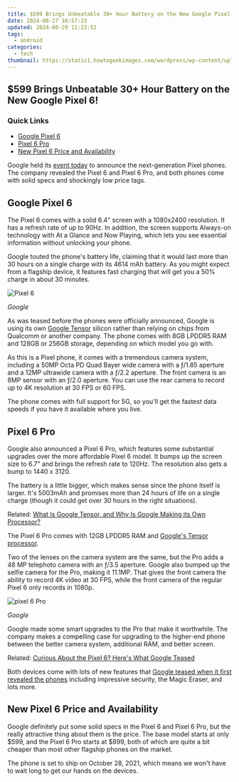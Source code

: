 ```yaml
---
title: $599 Brings Unbeatable 30+ Hour Battery on the New Google Pixel 6!
date: 2024-08-27 16:57:23
updated: 2024-08-29 11:23:52
tags:
  - android
categories:
  - tech
thumbnail: https://static1.howtogeekimages.com/wordpress/wp-content/uploads/2021/10/Google-Pixel-Portfolio-Shot.jpg
---
```


## $599 Brings Unbeatable 30+ Hour Battery on the New Google Pixel 6!

### Quick Links

* [Google Pixel 6](https://extra-information.techidaily.com/visionpro-x-top-10-free-and-paid-alternatives/)
* [Pixel 6 Pro](https://video-capture.techidaily.com/new-saving-a-look-at-your-window/)
* [New Pixel 6 Price and Availability](https://fox-glue.techidaily.com/new-in-2024-premium-4k-displays-top-ten-elite-selections/)

 Google held its [event today](https://iphone-unlock.techidaily.com/in-2024-how-to-change-country-on-app-store-for-iphone-11-pro-max-with-7-methods-drfone-by-drfone-ios/) to announce the next-generation Pixel phones. The company revealed the Pixel 6 and Pixel 6 Pro, and both phones come with solid specs and shockingly low price tags.

##  Google Pixel 6

 The Pixel 6 comes with a solid 6.4" screen with a 1080x2400 resolution. It has a refresh rate of up to 90Hz. In addition, the screen supports Always-on technology with At a Glance and Now Playing, which lets you see essential information without unlocking your phone.

 Google touted the phone's battery life, claiming that it would last more than 30 hours on a single charge with its 4614 mAh battery. As you might expect from a flagship device, it features fast charging that will get you a 50% charge in about 30 minutes.

![Pixel 6](https://static1.howtogeekimages.com/wordpress/wp-content/uploads/2021/10/Pixel-6_Sorta-Seafoam.jpeg) 

_Google_

 As was teased before the phones were officially announced, Google is using its own [Google Tensor](https://howto.techidaily.com/8-ultimate-fixes-for-google-play-your-xiaomi-redmi-k70-pro-isnt-compatible-drfone-by-drfone-fix-android-problems-fix-android-problems/) silicon rather than relying on chips from Qualcomm or another company. The phone comes with 8GB LPDDR5 RAM and 128GB or 256GB storage, depending on which model you go with.

 As this is a Pixel phone, it comes with a tremendous camera system, including a 50MP Octa PD Quad Bayer wide camera with a ƒ/1.85 aperture and a 12MP ultrawide camera with a ƒ/2.2 aperture. The front camera is an 8MP sensor with an ƒ/2.0 aperture. You can use the rear camera to record up to 4K resolution at 30 FPS or 60 FPS.

 The phone comes with full support for 5G, so you'll get the fastest data speeds if you have it available where you live.

##  Pixel 6 Pro

 Google also announced a Pixel 6 Pro, which features some substantial upgrades over the more affordable Pixel 6 model. It bumps up the screen size to 6.7" and brings the refresh rate to 120Hz. The resolution also gets a bump to 1440 x 3120.

 The battery is a little bigger, which makes sense since the phone itself is larger. It's 5003mAh and promises more than 24 hours of life on a single charge (though it could get over 30 hours in the right situations).

Related: [What Is Google Tensor, and Why Is Google Making its Own Processor?](https://howto.techidaily.com/8-ultimate-fixes-for-google-play-your-xiaomi-redmi-k70-pro-isnt-compatible-drfone-by-drfone-fix-android-problems-fix-android-problems/) 

 The Pixel 6 Pro comes with 12GB LPDDR5 RAM and [Google's Tensor processor](https://howto.techidaily.com/8-ultimate-fixes-for-google-play-your-xiaomi-redmi-k70-pro-isnt-compatible-drfone-by-drfone-fix-android-problems-fix-android-problems/).

 Two of the lenses on the camera system are the same, but the Pro adds a 48 MP telephoto camera with an ƒ/3.5 aperture. Google also bumped up the selfie camera for the Pro, making it 11.1MP. That gives the front camera the ability to record 4K video at 30 FPS, while the front camera of the regular Pixel 6 only records in 1080p.

![pixel 6 Pro](https://static1.howtogeekimages.com/wordpress/wp-content/uploads/2021/10/Google-Pixel-6-Pro-Alt-Angle.jpg) 

_Google_

 Google made some smart upgrades to the Pro that make it worthwhile. The company makes a compelling case for upgrading to the higher-end phone between the better camera system, additional RAM, and better screen.

Related: [Curious About the Pixel 6? Here's What Google Teased](https://android-pokemon-go.techidaily.com/in-2024-best-pokemons-for-pvp-matches-in-pokemon-go-for-oppo-reno-10-5g-drfone-by-drfone-virtual-android/) 

 Both devices come with lots of new features that [Google teased when it first revealed the phones](https://android-pokemon-go.techidaily.com/in-2024-best-pokemons-for-pvp-matches-in-pokemon-go-for-oppo-reno-10-5g-drfone-by-drfone-virtual-android/) including impressive security, the Magic Eraser, and lots more.

##  New Pixel 6 Price and Availability

 Google definitely put some solid specs in the Pixel 6 and Pixel 6 Pro, but the really attractive thing about them is the price. The base model starts at only $599, and the Pixel 6 Pro starts at $899, both of which are quite a bit cheaper than most other flagship phones on the market.

 The phone is set to ship on October 28, 2021, which means we won't have to wait long to get our hands on the devices.

<ins class="adsbygoogle"
     style="display:block"
     data-ad-format="autorelaxed"
     data-ad-client="ca-pub-7571918770474297"
     data-ad-slot="1223367746"></ins>



<ins class="adsbygoogle"
     style="display:block"
     data-ad-client="ca-pub-7571918770474297"
     data-ad-slot="8358498916"
     data-ad-format="auto"
     data-full-width-responsive="true"></ins>
